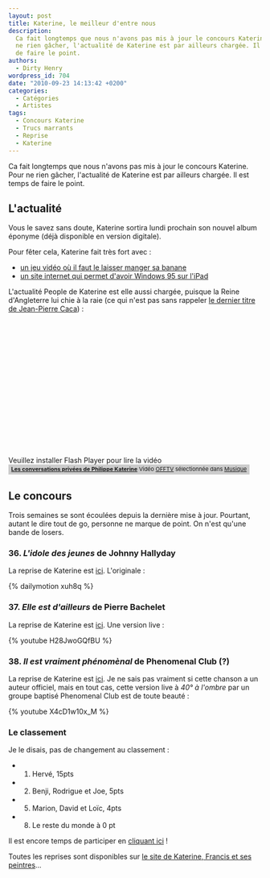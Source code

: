 ```yaml
---
layout: post
title: Katerine, le meilleur d'entre nous
description:
  Ca fait longtemps que nous n'avons pas mis à jour le concours Katerine. Pour
  ne rien gâcher, l'actualité de Katerine est par ailleurs chargée. Il est temps
  de faire le point.
authors:
  - Dirty Henry
wordpress_id: 704
date: "2010-09-23 14:13:42 +0200"
categories:
  - Catégories
  - Artistes
tags:
  - Concours Katerine
  - Trucs marrants
  - Reprise
  - Katerine
---
```


Ca fait longtemps que nous n'avons pas mis à jour le concours Katerine. Pour ne
rien gâcher, l'actualité de Katerine est par ailleurs chargée. Il est temps de
faire le point.

## L'actualité

Vous le savez sans doute, Katerine sortira lundi prochain son nouvel album
éponyme (déjà disponible en version digitale).

Pour fêter cela, Katerine fait très fort avec :

- [un jeu vidéo où il faut le laisser manger sa banane](http://katerine.artistes.universalmusic.fr/)
- [un site internet qui permet d'avoir Windows 95 sur l'iPad](http://katerine.artistes.universalmusic.fr/KaterineOS/)

L'actualité People de Katerine est elle aussi chargée, puisque la Reine
d'Angleterre lui chie à la raie (ce qui n'est pas sans rappeler
[le dernier titre de Jean-Pierre Caca](675)) :

<div><object type="application/x-shockwave-flash" data="http://www.wat.tv/swf2/206744nIc0K115163507" width="480" height="270" id="wat_5163507"><param name="movie" value="http://www.wat.tv/swf2/206744nIc0K115163507" /><param name="allowScriptAccess" value="always" /><param name="allowFullScreen" value="true" /><embed width="480" height="270" src="http://www.wat.tv/swf2/206744nIc0K115163507"  allowscriptaccess="always" allowfullscreen="true" />Veuillez installer Flash Player pour lire la vidéo</object></div><div class="watlinks" style="width:480px;font-size:11px; background:#CCCCCC; padding:2px 0 4px 0; text-align: center;"><a target="_blank" class="waturl" href="http://www.wat.tv/video/conversations-privees-philippe-32o6r_2z78r_.html" title="Vidéo Les conversations priv&eacute;es de Philippe Katerine sur wat.tv"><strong>Les conversations privées de Philippe Katerine</strong></a> Vidéo <a class="waturl altuser" href="http://www.wat.tv/OFFTV" title="Retrouvez toutes les vidéos OFFTV sur wat.tv">OFFTV</a> sélectionnée dans <a href="http://www.wat.tv/guide/musique" class="waturl alttheme" title="Toutes les vidéos Musique sont sur wat.tv">Musique</a> </div>

## Le concours

Trois semaines se sont écoulées depuis la dernière mise à jour. Pourtant, autant
le dire tout de go, personne ne marque de point. On n'est qu'une bande de
losers.

### 36. *L'idole des jeunes* de Johnny Hallyday

La reprise de Katerine est
[ici](http://www.katerinefrancisetsespeintres.com/idole.html). L'originale :

{% dailymotion xuh8q %}

### 37. *Elle est d'ailleurs* de Pierre Bachelet

La reprise de Katerine est
[ici](http://www.katerinefrancisetsespeintres.com/ailleurs.html). Une version
live :

{% youtube H28JwoGQfBU %}

### 38. *Il est vraiment phénomènal* de Phenomenal Club (?)

La reprise de Katerine est
[ici](http://www.katerinefrancisetsespeintres.com/vraiment.html). Je ne sais pas
vraiment si cette chanson a un auteur officiel, mais en tout cas, cette version
live à _40° à l'ombre_ par un groupe baptisé Phenomenal Club est de toute beauté
:

{% youtube X4cD1w10x_M %}

### Le classement

Je le disais, pas de changement au classement :

- 1. Hervé, 15pts
- 2. Benji, Rodrigue et Joe, 5pts
- 5. Marion, David et Loïc, 4pts
- 8. Le reste du monde à 0 pt

Il est encore temps de participer en [cliquant ici](569) !

Toutes les reprises sont disponibles sur
[le site de Katerine, Francis et ses peintres](http://www.katerinefrancisetsespeintres.com/)…
